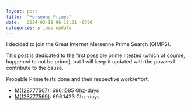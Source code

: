 ```yaml
---
layout: post
title:  "Mersenne Primes"
date:   2024-03-18 06:12:31 -0700
categories: primes update
---
```


I decided to join the Great Internet Mersenne Prime Search (GIMPS).

This post is dedicated to the first possible prime I tested (which of course, happened to not be prime), but I will keep it updated with the powers I contribute to the cause.

Probable Prime tests done and their respective work/effort:

- [M(128777507)](https://www.mersenne.org/report_exponent/?exp_lo=128777507&full=1): 696.1585 Ghz-days
- [M(128777569)](https://www.mersenne.org/report_exponent/?exp_lo=128777569&full=1): 696.1433 Ghz-days

